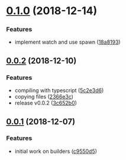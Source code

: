 <a name="0.1.0"></a>

# [0.1.0](https://github.com/ahasall/architect-builders/compare/v0.0.2...v0.1.0) (2018-12-14)

### Features

- implement watch and use spawn ([18a8193](https://github.com/ahasall/architect-builders/commit/18a8193))

<a name="0.0.2"></a>

## [0.0.2](https://github.com/ahasall/architect-builders/compare/v0.0.1...v0.0.2) (2018-12-10)

### Features

- compiling with typescript ([5c2e3d6](https://github.com/ahasall/architect-builders/commit/5c2e3d6))
- copying files ([2366e3c](https://github.com/ahasall/architect-builders/commit/2366e3c))
- release v0.0.2 ([3c652b0](https://github.com/ahasall/architect-builders/commit/3c652b0))

<a name="0.0.1"></a>

## [0.0.1](https://github.com/ahasall/architect-builders/compare/c9550d5...v0.0.1) (2018-12-07)

### Features

- initial work on builders ([c9550d5](https://github.com/ahasall/architect-builders/commit/c9550d5))
